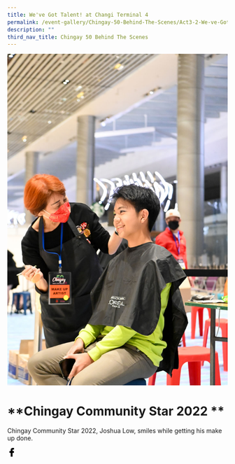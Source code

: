 ```yaml
---
title: We've Got Talent! at Changi Terminal 4
permalink: /event-gallery/Chingay-50-Behind-The-Scenes/Act3-2-We-ve-Got-Talent-at-Terminal-4
description: ""
third_nav_title: Chingay 50 Behind The Scenes
---
```

![Act 3.2 We've Got Talent! at Terminal 4](/images/Event%20Gallery/Behind%20The%20Scenes/Act%204%201%20Community%20Star%20Joshua%20Low-01.jpg)

# **Chingay Community Star 2022 **

Chingay Community Star 2022, Joshua Low, smiles while getting his make up done.

<a href="http://www.facebook.com/sharer.php?u=http://www.chingay.gov.sg/image/event-gallery/act-3-2-we%27ve-got-talent!-at-terminal-4" style="float:left;">
	<img src="/images/facebook.png" style="width:auto;height:20px;">
</a>